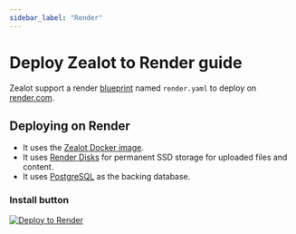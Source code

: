 ```yaml
---
sidebar_label: "Render"
---
```


# Deploy Zealot to Render guide

Zealot support a render [blueprint](https://render.com/docs/blueprint-spec) named `render.yaml` to deploy on [render.com](https://render.com/).

## Deploying on Render

* It uses the [Zealot Docker image](https://ghcr.io/tryzealot/zealot).
* It uses [Render Disks](https://render.com/docs/disks) for permanent SSD storage for uploaded files and content.
* It uses [PostgreSQL](https://render.com/docs/databases) as the backing database.

### Install button

[![Deploy to Render](https://render.com/images/deploy-to-render-button.svg)](https://render.com/deploy?repo=https://github.com/tryzealot/zealot)
